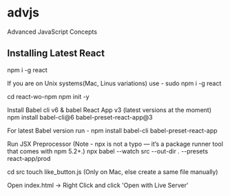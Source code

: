 # advjs
Advanced JavaScript Concepts

## Installing Latest React
npm i -g react 

If you are on Unix systems(Mac, Linus variations) use - 
sudo npm i -g react

cd react-wo-npm
npm init -y

Install Babel cli v6 & babel React App v3 (latest versions at the moment)
npm install babel-cli@6 babel-preset-react-app@3

For latest Babel version run - 
npm install babel-cli babel-preset-react-app

Run JSX Preprocessor
(Note - npx is not a typo — it’s a package runner tool that comes with npm 5.2+.)
npx babel --watch src --out-dir . --presets react-app/prod 

cd src
touch like_button.js (Only on Mac, else create a same file manually)

Open index.html -> Right Click and click 'Open with Live Server'


